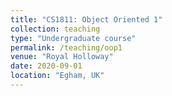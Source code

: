```yaml
---
title: "CS1811: Object Oriented 1"
collection: teaching
type: "Undergraduate course"
permalink: /teaching/oop1
venue: "Royal Holloway"
date: 2020-09-01
location: "Egham, UK"
---
```


